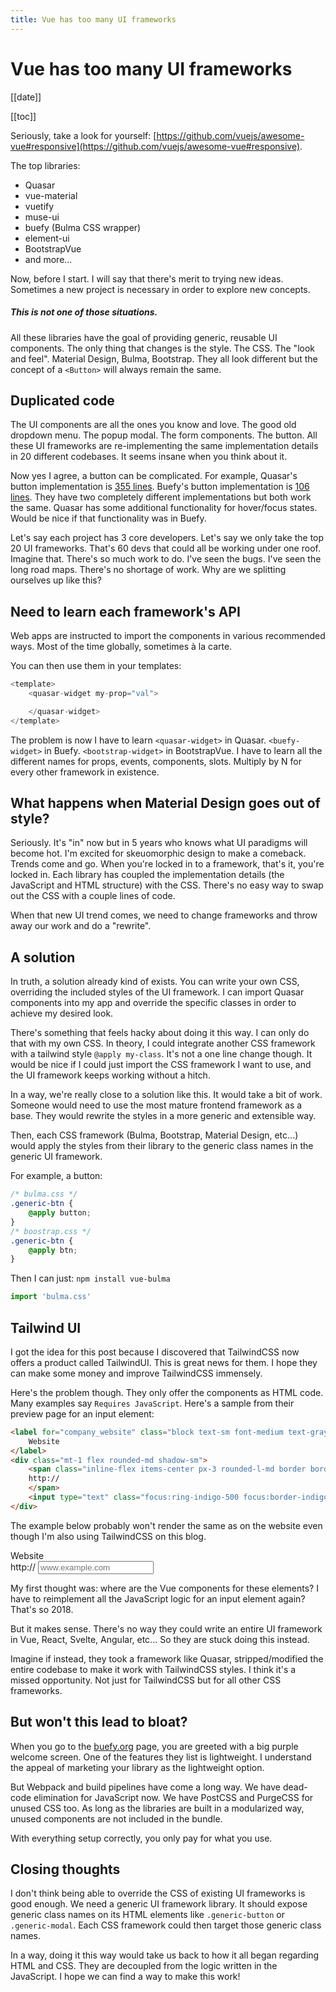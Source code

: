 ```yaml
---
title: Vue has too many UI frameworks
---
```

# Vue has too many UI frameworks

[[date]]

[[toc]]

Seriously, take a look for yourself: [https://github.com/vuejs/awesome-vue#responsive](https://github.com/vuejs/awesome-vue#responsive).

The top libraries:

- Quasar
- vue-material
- vuetify
- muse-ui
- buefy (Bulma CSS wrapper)
- element-ui
- BootstrapVue
- and more...

Now, before I start. I will say that there's merit to trying new ideas. Sometimes a new project is necessary in order to explore new concepts. 

##### This is not one of those situations.

All these libraries have the goal of providing generic, reusable UI components. The only thing that changes is the style. The CSS. The "look and feel". Material Design, Bulma, Bootstrap. They all look different but the concept of a `<Button>` will always remain the same.
## Duplicated code
The UI components are all the ones you know and love. The good old dropdown menu. The popup modal. The form components. The button. All these UI frameworks are re-implementing the same implementation details in 20 different codebases. It seems insane when you think about it. 

Now yes I agree, a button can be complicated. For example, Quasar's button implementation is [355 lines](https://github.com/quasarframework/quasar/blob/dev/ui/src/components/btn/QBtn.js). Buefy's button implementation is [106 lines](https://github.com/buefy/buefy/blob/dev/src/components/button/Button.vue). They have two completely different implementations but both work the same. Quasar has some additional functionality for hover/focus states. Would be nice if that functionality was in Buefy.

Let's say each project has 3 core developers. Let's say we only take the top 20 UI frameworks. That's 60 devs that could all be working under one roof. Imagine that. There's so much work to do. I've seen the bugs. I've seen the long road maps. There's no shortage of work. Why are we splitting ourselves up like this?

## Need to learn each framework's API

Web apps are instructed to import the components in various recommended ways. Most of the time globally, sometimes à la carte.

You can then use them in your templates:
```js
<template>
    <quasar-widget my-prop="val">

    </quasar-widget>
</template>
```

The problem is now I have to learn `<quasar-widget>` in Quasar. `<buefy-widget>` in Buefy. `<bootstrap-widget>` in BootstrapVue. I have to learn all the different names for props, events, components, slots. Multiply by N for every other framework in existence.

## What happens when Material Design goes out of style?
Seriously. It's "in" now but in 5 years who knows what UI paradigms will become hot. I'm excited for skeuomorphic design to make a comeback. Trends come and go. When you're locked in to a framework, that's it, you're locked in. Each library has coupled the implementation details (the JavaScript and HTML structure) with the CSS. There's no easy way to swap out the CSS with a couple lines of code.

When that new UI trend comes, we need to change frameworks and throw away our work and do a "rewrite".

## A solution

In truth, a solution already kind of exists. You can write your own CSS, overriding the included styles of the UI framework. I can import Quasar components into my app and override the specific classes in order to achieve my desired look.

There's something that feels hacky about doing it this way. I can only do that with my own CSS. In theory, I could integrate another CSS framework with a tailwind style `@apply my-class`. It's not a one line change though. It would be nice if I could just import the CSS framework I want to use, and the UI framework keeps working without a hitch.

In a way, we're really close to a solution like this. It would take a bit of work. Someone would need to use the most mature frontend framework as a base. They would rewrite the styles in a more generic and extensible way. 

Then, each CSS framework (Bulma, Bootstrap, Material Design, etc...) would apply the styles from their library to the generic class names in the generic UI framework.

For example, a button:

```css
/* bulma.css */
.generic-btn {
    @apply button;
}
/* boostrap.css */
.generic-btn {
    @apply btn;
}
```


Then I can just: `npm install vue-bulma`
```javascript
import 'bulma.css'
```

## Tailwind UI
I got the idea for this post because I discovered that TailwindCSS now offers a product called TailwindUI. This is great news for them. I hope they can make some money and improve TailwindCSS immensely. 

Here's the problem though. They only offer the components as HTML code. Many examples say `Requires JavaScript`. Here's a sample from their preview page for an input element:

```html
<label for="company_website" class="block text-sm font-medium text-gray-700">
    Website
</label>
<div class="mt-1 flex rounded-md shadow-sm">
    <span class="inline-flex items-center px-3 rounded-l-md border border-r-0 border-gray-300 bg-gray-50 text-gray-500 text-sm">
    http://
    </span>
    <input type="text" class="focus:ring-indigo-500 focus:border-indigo-500 flex-1 block w-full rounded-none rounded-r-md sm:text-sm border-gray-300" placeholder="www.example.com">
</div>
```
The example below probably won't render the same as on the website even though I'm also using TailwindCSS on this blog. 

<div class="mb-5">


<label for="company_website" class="block text-sm font-medium text-gray-700">
    Website
</label>
<div class="mt-1 flex rounded-md shadow-sm">
    <span class="inline-flex items-center px-3 rounded-l-md border border-r-0 border-gray-300 bg-gray-50 text-gray-500 text-sm">
    http://
    </span>
    <input type="text" name="company_website" id="company_website" class="focus:ring-indigo-500 focus:border-indigo-500 flex-1 block w-full rounded-none rounded-r-md sm:text-sm border-gray-300" placeholder="www.example.com">
</div>

</div>


My first thought was: where are the Vue components for these elements? I have to reimplement all the JavaScript logic for an input element again? That's so 2018.

But it makes sense. There's no way they could write an entire UI framework in Vue, React, Svelte, Angular, etc... So they are stuck doing this instead. 

Imagine if instead, they took a framework like Quasar, stripped/modified the entire codebase to make it work with TailwindCSS styles. I think it's a missed opportunity. Not just for TailwindCSS but for all other CSS frameworks.

## But won't this lead to bloat?
When you go to the [buefy.org](https://buefy.org) page, you are greeted with a big purple welcome screen. One of the features they list is lightweight. I understand the appeal of marketing your library as the lightweight option.

But Webpack and build pipelines have come a long way. We have dead-code elimination for JavaScript now. We have PostCSS and PurgeCSS for unused CSS too. As long as the libraries are built in a modularized way, unused components are not included in the bundle.

With everything setup correctly, you only pay for what you use.

## Closing thoughts

I don't think being able to override the CSS of existing UI frameworks is good enough. We need a generic UI framework library. It should expose generic class names on its HTML elements like `.generic-button` or `.generic-modal`. Each CSS framework could then target those generic class names. 

In a way, doing it this way would take us back to how it all began regarding HTML and CSS. They are decoupled from the logic written in the JavaScript. I hope we can find a way to make this work!